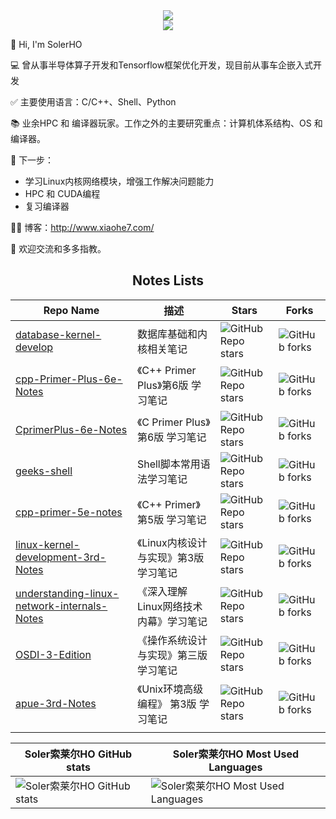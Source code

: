 <div align="center">
    <img src="https://readme-typing-svg.herokuapp.com/?lines=欢迎来到我的博客;SolerHO祝你天天开心，无Bug!&center=true&size=27&color=32D728FF">
</div>

<div align="center">
    <img src="https://readme-typing-svg.herokuapp.com/?lines=记住该记住的，忘记该忘记的！;改变能改变的，接受不能改变的！&center=true&size=27&color=32D728FF">
</div>

<!-- [![](https://img.shields.io/badge/Windows-10-2376bc?style=flat-square&logo=windows&logoColor=ffffff)](https://www.microsoft.com/windows/get-windows-10)
[![](https://img.shields.io/badge/Linux-Ubuntu-2376bc?style=flat-square&logo=ubuntu&logoColor=ffffff)](https://ubuntu.com/)
[![](https://img.shields.io/badge/Linux-Centos-2376bc?style=flat-square&logo=centos&logoColor=ffffff)](https://www.centos.org/)
[![](https://img.shields.io/badge/MacOS-BigSur-2376bc?style=flat-square&logo=apple&logoColor=ffffff)](https://www.apple.com/)
[![](https://img.shields.io/badge/IDE-Visual%20Studio%20Code-blue?style=flat-square&logo=visual-studio-code&logoColor=ffffff)](https://code.visualstudio.com/)
[![](https://img.shields.io/badge/IDE-Clion-blue?style=flat-square&logo=jetbrains&logoColor=ffffff)](https://www.jetbrains.com/clion/)

[![](https://img.shields.io/badge/-C++-269539?style=flat-square&logo=c%2B%2B&logoColor=ffffff)](https://www.cplusplus.com/)
[![](https://img.shields.io/badge/-Python-3776AB?style=flat-square&logo=python&logoColor=ffffff)](https://www.python.org/)
[![](https://img.shields.io/badge/Shell-f05032?style=flat-square&logo=powershell&logoColor=ffffff)](https://www.shell.com/)
[![](https://img.shields.io/badge/-Docker-2496ED?style=flat-square&logo=docker&logoColor=ffffff)](https://www.docker.com/)
[![](https://img.shields.io/badge/-MySQL-003545?style=flat-square&logo=mysql&logoColor=white)](https://www.mysql.com/)
[![](https://img.shields.io/badge/-Git-f05032?style=flat-square&logo=git&logoColor=white)](https://git-scm.com/)
[![](https://img.shields.io/badge/Linux-Vim-blue?style=flat-square&logo=vim&logoColor=ffffff)](https://www.vim.org/)
[![](https://img.shields.io/badge/-Markdown-003545?style=flat-square&logo=markdown&logoColor=white)](https://daringfireball.net/projects/markdown/)

[![](https://img.shields.io/badge/-Tensorflow-fcc624?style=flat-square&logo=tensorflow&logoColor=white)](https://www.tensorflow.org/)
[![](https://img.shields.io/badge/-PyTorch-269539?style=flat-square&logo=pytorch&logoColor=white)](https://pytorch.org/) -->

👋 Hi, I'm SolerHO

💻 曾从事半导体算子开发和Tensorflow框架优化开发，现目前从事车企嵌入式开发

✅ 主要使用语言：C/C++、Shell、Python

📚 业余HPC 和 编译器玩家。工作之外的主要研究重点：计算机体系结构、OS 和 编译器。

📌 下一步：
  - 学习Linux内核网络模块，增强工作解决问题能力
  - HPC 和 CUDA编程
  - 复习编译器

👨‍💻 博客：http://www.xiaohe7.com/

🤝 欢迎交流和多多指教。


<h2 align="center"> Notes Lists </h2>

|Repo Name|描述|Stars|Forks|
|--|--|--|--|
|[database-kernel-develop](https://github.com/SolerHo/database-kernel-develop)|数据库基础和内核相关笔记|![GitHub Repo stars](https://img.shields.io/github/stars/SolerHo/database-kernel-develop?style=plastic)|![GitHub forks](https://img.shields.io/github/forks/SolerHo/database-kernel-develop?style=plastic)|
[cpp-Primer-Plus-6e-Notes](https://github.com/SolerHo/cpp-Primer-Plus-6e-Notes)|《C++ Primer Plus》第6版 学习笔记|![GitHub Repo stars](https://img.shields.io/github/stars/SolerHo/cpp-Primer-Plus-6e-Notes?style=plastic)|![GitHub forks](https://img.shields.io/github/forks/SolerHo/cpp-Primer-Plus-6e-Notes?style=plastic)|
[CprimerPlus-6e-Notes](https://github.com/SolerHo/CprimerPlus-6e-Notes)|《C Primer Plus》第6版 学习笔记|![GitHub Repo stars](https://img.shields.io/github/stars/SolerHo/CprimerPlus-6e-Notes?style=plastic)|![GitHub forks](https://img.shields.io/github/forks/SolerHo/CprimerPlus-6e-Notes?style=plastic)|
[geeks-shell](https://github.com/SolerHo/geeks-shell)|Shell脚本常用语法学习笔记|![GitHub Repo stars](https://img.shields.io/github/stars/SolerHo/geeks-shell?style=plastic)|![GitHub forks](https://img.shields.io/github/forks/SolerHo/geeks-shell?style=plastic)|
[cpp-primer-5e-notes](https://github.com/SolerHo/cpp-primer-5e-notes)|《C++ Primer》第5版 学习笔记|![GitHub Repo stars](https://img.shields.io/github/stars/SolerHo/cpp-primer-5e-notes?style=plastic)|![GitHub forks](https://img.shields.io/github/forks/SolerHo/cpp-primer-5e-notes?style=plastic)|
[linux-kernel-development-3rd-Notes](https://github.com/SolerHo/linux-kernel-development-3rd-Notes)|《Linux内核设计与实现》第3版 学习笔记|![GitHub Repo stars](https://img.shields.io/github/stars/SolerHo/linux-kernel-development-3rd-Notes?style=plastic)|![GitHub forks](https://img.shields.io/github/forks/SolerHo/linux-kernel-development-3rd-Notes?style=plastic)|
[understanding-linux-network-internals-Notes](https://github.com/SolerHo/understanding-linux-network-internals-Notes)|《深入理解Linux网络技术内幕》学习笔记|![GitHub Repo stars](https://img.shields.io/github/stars/SolerHo/understanding-linux-network-internals-Notes?style=plastic)|![GitHub forks](https://img.shields.io/github/forks/SolerHo/understanding-linux-network-internals-Notes?style=plastic)|
[OSDI-3-Edition](https://github.com/SolerHo/OSDI-3-Edition)|《操作系统设计与实现》第三版 学习笔记|![GitHub Repo stars](https://img.shields.io/github/stars/SolerHo/OSDI-3-Edition?style=plastic)|![GitHub forks](https://img.shields.io/github/forks/SolerHo/OSDI-3-Edition?style=plastic)|
[apue-3rd-Notes](https://github.com/SolerHo/apue-3rd-Notes)|《Unix环境高级编程》 第3版 学习笔记|![GitHub Repo stars](https://img.shields.io/github/stars/SolerHo/apue-3rd-Notes?style=plastic)|![GitHub forks](https://img.shields.io/github/forks/SolerHo/apue-3rd-Notes?style=plastic)|
|||||||||||||||||||||||

<!-- https://shields.io/badges/gitea-stars -->


|Soler索莱尔HO GitHub stats|Soler索莱尔HO Most Used Languages|
|--|--|
|![Soler索莱尔HO GitHub stats](https://github-readme-stats.vercel.app/api?username=SolerHo&theme=radical&show_icons=true)  |![Soler索莱尔HO Most Used Languages](https://github-readme-stats.vercel.app/api/top-langs/?username=SolerHo&hide_title=false&hide_border=true&layout=compact&langs_count=6&text_color=000&icon_color=fff&bg_color=0,52fa5a,4dfcff,c64dff&theme=graywhite)|



